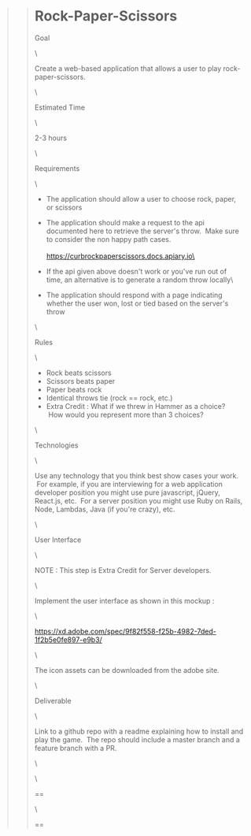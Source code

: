 > > Rock-Paper-Scissors
> > ===================
> >
> > Goal
> >
> >\
> >
> > Create a web-based application that allows a user to play rock-paper-scissors.
> >
> >\
> >
> > Estimated Time
> >
> >\
> >
> > 2-3 hours
> >
> >\
> >
> > Requirements
> >
> >\
> >
> > -   The application should allow a user to choose rock, paper, or scissors
> > -   The application should make a request to the api documented here to retrieve the server's throw.  Make sure to consider the non happy path cases.\
> >     [\
> >     https://curbrockpaperscissors.docs.apiary.io\
> >\
> >     ](https://curbrockpaperscissors.docs.apiary.io)
> > -   If the api given above doesn't work or you've run out of time, an alternative is to generate a random throw locally\
> >
> > -   The application should respond with a page indicating whether the user won, lost or tied based on the server's throw
> >
> >\
> >
> > Rules
> >
> >\
> >
> > -   Rock beats scissors
> > -   Scissors beats paper
> > -   Paper beats rock
> > -   Identical throws tie (rock == rock, etc.)
> > -   Extra Credit : What if we threw in Hammer as a choice?  How would you represent more than 3 choices?
> >
> >\
> >
> > Technologies
> >
> >\
> >
> > Use any technology that you think best show cases your work.  For example, if you are interviewing for a web application developer position you might use pure javascript, jQuery, React.js, etc.  For a server position you might use Ruby on Rails, Node, Lambdas, Java (if you're crazy), etc.
> >
> >\
> >
> > User Interface
> >
> >\
> >
> > NOTE : This step is Extra Credit for Server developers.
> >
> >\
> >
> > Implement the user interface as shown in this mockup :
> >
> >\
> >
> > <https://xd.adobe.com/spec/9f82f558-f25b-4982-7ded-1f2b5e0fe897-e9b3/>
> >
> >\
> >
> > The icon assets can be downloaded from the adobe site.
> >
> >\
> >
> > Deliverable
> >
> >\
> >
> > Link to a github repo with a readme explaining how to install and play the game.  The repo should include a master branch and a feature branch with a PR.
> >
> >\
> >
> >\
> >
> > ==
> >
> >\
> >
> > ==
